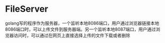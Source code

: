 # FileServer
golang写的程序作为服务器，一个监听本地8086端口，用户通过浏览器链接本地8086端口时，可以上传文件到服务器端。另一个监听本地8087端口，用户通过浏览器访问时，可以通过在网页上直接选择上传的文件下载或者删除
